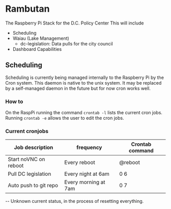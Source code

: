 # Rambutan
The Raspberry Pi Stack for the D.C. Policy Center
This will include
* Scheduling
* Waiau (Lake Management)
    - dc-legislation: Data pulls for the city council
* Dashboard Capabilities


## Scheduling
Scheduling is currently being managed internally to the Raspberry Pi by the Cron system.
This daemon is native to the unix system.  It may be replaced by a self-managed daemon in the
future but for now cron works well.  
### How to
On the RaspPi running the command <code>crontab -l</code> lists the current cron jobs.  Running <code>crontab -e</code>
allows the user to edit the cron jobs.  
### Current cronjobs
|Job description|frequency|Crontab command|
|-|-|-|
|Start noVNC on reboot|Every reboot|@reboot|
|Pull DC legislation|Every night at 6am|0 6|
|Auto push to git repo| Every morning at 7am| 0 7 |


-- Unknown current status, in the process of resetting everything.



